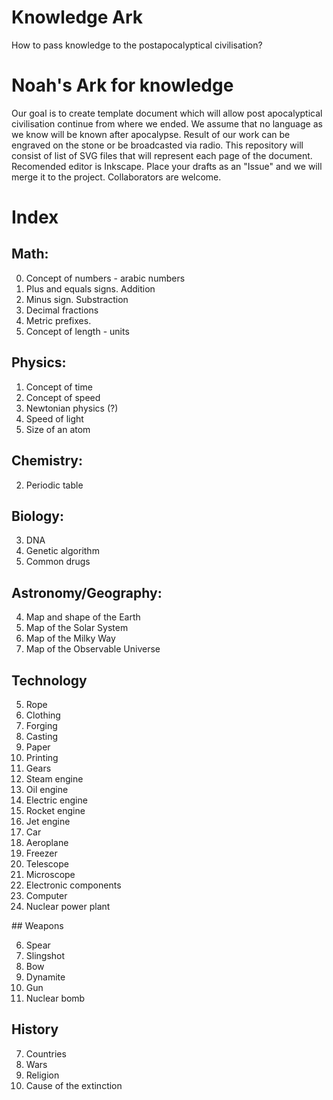 # Knowledge Ark
How to pass knowledge to the postapocalyptical civilisation?

# Noah's Ark for knowledge
Our goal is to create template document which will allow post apocalyptical civilisation continue from where we ended. We assume that no language as we know will be known after apocalypse. Result of our work can be engraved on the stone or be broadcasted via radio. This repository will consist of list of SVG files that will represent each page of the document. Recomended editor is Inkscape. Place your drafts as an "Issue" and we will merge it to the project. Collaborators are welcome. 

# Index
## Math:

0. Concept of numbers - arabic numbers
0. Plus and equals signs. Addition
0. Minus sign. Substraction
0. Decimal fractions
0. Metric prefixes.
0. Concept of length - units

## Physics:

1. Concept of time
1. Concept of speed
1. Newtonian physics (?)
1. Speed of light
1. Size of an atom

## Chemistry:

2. Periodic table

## Biology:

3. DNA
3. Genetic algorithm
3. Common drugs

## Astronomy/Geography:

4. Map and shape of the Earth
4. Map of the Solar System
4. Map of the Milky Way
4. Map of the Observable Universe

## Technology

5. Rope
5. Clothing
5. Forging
5. Casting
5. Paper
5. Printing
5. Gears
5. Steam engine
5. Oil engine
5. Electric engine
5. Rocket engine
5. Jet engine
5. Car
5. Aeroplane
5. Freezer
5. Telescope
5. Microscope
5. Electronic components
5. Computer
5. Nuclear power plant 

## Weapons

6. Spear
6. Slingshot
6. Bow
6. Dynamite  
6. Gun 
6. Nuclear bomb 

## History

7. Countries
7. Wars
7. Religion
7. Cause of the extinction

